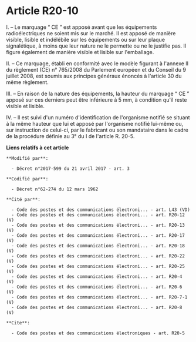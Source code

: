 # Article R20-10

I. – Le marquage “ CE ” est apposé avant que les équipements radioélectriques ne soient mis sur le marché. Il est apposé de
manière visible, lisible et indélébile sur les équipements ou sur leur plaque signalétique, à moins que leur nature ne le
permette ou ne le justifie pas. Il figure également de manière visible et lisible sur l'emballage.

II. – Ce marquage, établi en conformité avec le modèle figurant à l'annexe II du règlement (CE) n° 765/2008 du Parlement
européen et du Conseil du 9 juillet 2008, est soumis aux principes généraux énoncés à l'article 30 du même règlement.

III. – En raison de la nature des équipements, la hauteur du marquage “ CE ” apposé sur ces derniers peut être inférieure à 5
mm, à condition qu'il reste visible et lisible.

IV. – Il est suivi d'un numéro d'identification de l'organisme notifié se situant à la même hauteur que lui et apposé par
l'organisme notifié lui-même ou, sur instruction de celui-ci, par le fabricant ou son mandataire dans le cadre de la
procédure définie au 3° du I de l'article R. 20-5.

**Liens relatifs à cet article**

	**Modifié par**:

	  - Décret n°2017-599 du 21 avril 2017 - art. 3

	**Codifié par**:

	  - Décret n°62-274 du 12 mars 1962

	**Cité par**:

	  - Code des postes et des communications électroni... - art. L43 (VD)
	  - Code des postes et des communications électroni... - art. R20-12 (V)
	  - Code des postes et des communications électroni... - art. R20-13 (V)
	  - Code des postes et des communications électroni... - art. R20-17 (V)
	  - Code des postes et des communications électroni... - art. R20-18 (V)
	  - Code des postes et des communications électroni... - art. R20-22 (V)
	  - Code des postes et des communications électroni... - art. R20-25 (V)
	  - Code des postes et des communications électroni... - art. R20-4 (V)
	  - Code des postes et des communications électroni... - art. R20-6 (V)
	  - Code des postes et des communications électroni... - art. R20-7-1 (V)
	  - Code des postes et des communications électroni... - art. R20-8 (V)

	**Cite**:

	  - Code des postes et des communications électroniques - art. R20-5
